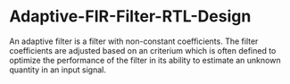 # Adaptive-FIR-Filter-RTL-Design
An adaptive filter is a filter with non-constant coefficients. The filter coefficients are adjusted based on an criterium which is often defined to optimize the performance of the filter in its ability to estimate an unknown quantity in an input signal.
